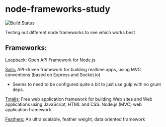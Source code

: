 node-frameworks-study
=====================

[![Build Status](https://travis-ci.org/davidchase/node-frameworks-study.svg?branch=master)](https://travis-ci.org/davidchase/node-frameworks-study)

Testing out different node frameworks to see which works best

Frameworks:
-----------

[Loopback:](http://loopback.io/) Open API Framework for Node.js

[Sails:](http://sailsjs.org) API-driven framework for building realtime apps, using MVC conventions (based on Express and Socket.io)
- Seems to need to be configured quite a bit to just use gulp with no grunt deps.

[Totaljs:](http://totaljs.com) Free web application framework for building Web sites and Web applications using JavaScript, HTML and CSS. Node.js (MVC) web application framework

[Feathers:](http://feathersjs.com/) An ultra scalable, feather weight, data oriented framework